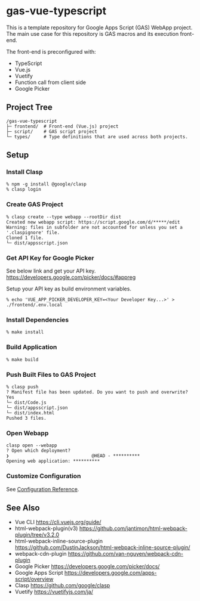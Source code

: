 # gas-vue-typescript

This is a template repository for Google Apps Script (GAS) WebApp project.  
The main use case for this repository is GAS macros and its execution front-end.

The front-end is preconfigured with: 
- TypeScript
- Vue.js
- Vuetify
- Function call from client side
- Google Picker

## Project Tree

```
/gas-vue-typescript
├─ frontend/  # Front-end (Vue.js) project
├─ script/    # GAS script project
└─ types/     # Type definitions that are used across both projects.
```

## Setup

### Install Clasp

```console
% npm -g install @google/clasp
% clasp login
```

### Create GAS Project
```console
% clasp create --type webapp --rootDir dist
Created new webapp script: https://script.google.com/d/*****/edit
Warning: files in subfolder are not accounted for unless you set a '.claspignore' file.
Cloned 1 file.
└─ dist/appsscript.json
```

### Get API Key for Google Picker
See below link and get your API key.  
https://developers.google.com/picker/docs/#appreg

Setup your API key as build environment variables.
```console
% echo 'VUE_APP_PICKER_DEVELOPER_KEY=<Your Developer Key...>' > ./frontend/.env.local
```

### Install Dependencies
```console
% make install
```

### Build Application
```console
% make build
```

### Push Built Files to GAS Project
```console
% clasp push
? Manifest file has been updated. Do you want to push and overwrite? Yes
└─ dist/Code.js
└─ dist/appsscript.json
└─ dist/index.html
Pushed 3 files.
```

### Open Webapp
```
clasp open --webapp
? Open which deployment?
❯                               @HEAD - **********
Opening web application: **********
```

### Customize Configuration
See [Configuration Reference](https://cli.vuejs.org/config/).

## See Also
- Vue CLI https://cli.vuejs.org/guide/
- html-webpack-plugin(v3) https://github.com/jantimon/html-webpack-plugin/tree/v3.2.0
- html-webpack-inline-source-plugin https://github.com/DustinJackson/html-webpack-inline-source-plugin/
- webpack-cdn-plugin https://github.com/van-nguyen/webpack-cdn-plugin
- Google Picker https://developers.google.com/picker/docs/
- Google Apps Script https://developers.google.com/apps-script/overview
- Clasp https://github.com/google/clasp
- Vuetify https://vuetifyjs.com/ja/
